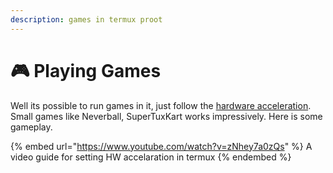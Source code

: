 ```yaml
---
description: games in termux proot
---
```


# 🎮 Playing Games

Well its possible to run games in it, just follow the [hardware acceleration](tips-and-tricks/hardware-acceleration.md). Small games like Neverball, SuperTuxKart works impressively. Here is some gameplay.

{% embed url="https://www.youtube.com/watch?v=zNhey7a0zQs" %}
A video guide for setting HW accelaration in termux
{% endembed %}
